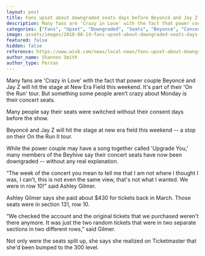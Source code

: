 ```yaml
---
layout: post
title: Fans upset about downgraded seats days before Beyoncé and Jay Z concert at New Era Field
description: Many fans are 'Crazy in Love' with the fact that power couple Beyoncé and Jay Z will hit the stage at New Era Field this weekend.  
categories: ["Fans", "Upset", "Downgraded", "Seats", "Beyonce", "Concert"]
image: assets/images/2018-08-14-fans-upset-about-downgraded-seats-days-before-beyonce-and-jay-z-concert-at-new-era-field.jpg
featured: false
hidden: false
reference: https://www.wivb.com/news/local-news/fans-upset-about-downgraded-seats-days-before-beyonce-and-jay-z-concert-at-new-era-field/1366667304
author_name: Shannon Smith
author_type: Person
---
```

Many fans are 'Crazy in Love' with the fact that power couple Beyoncé and Jay Z will hit the stage at New Era Field this weekend. It's part of their 'On the Run' tour. But something some people aren’t crazy about Monday is their concert seats.

Many people say their seats were switched without their consent days before the show.

Beyoncé and Jay Z will hit the stage at new era field this weekend -- a stop on their On the Run II tour.

While the power couple may have a song together called 'Upgrade You,’ many members of the Beyhive say their concert seats have now been downgraded -- without any real explanation.

“The week of the concert you mean to tell me that I am not where I thought I was, I can’t, this is not even the same view, that's not what I wanted. We were in row 10!” said Ashley Gilmer.

Ashley Gilmer says she paid about $430 for tickets back in March. Those seats were in section 131, row 10.

“We checked the account and the original tickets that we purchased weren't there anymore. It was just the two random tickets that were in two separate sections in two different rows,” said Gilmer.

Not only were the seats split up, she says she realized on Ticketmaster that she'd been bumped to the 300 level. 
